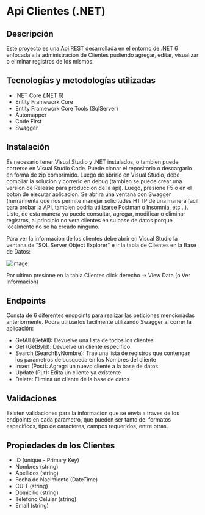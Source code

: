 # Api Clientes (.NET)

## Descripción
Este proyecto es una Api REST desarrollada en el entorno de .NET 6 enfocada a la administracion de Clientes pudiendo agregar, editar, visualizar o eliminar registros de los mismos.

## Tecnologías y metodologías utilizadas
- .NET Core (.NET 6)
- Entity Framework Core
- Entity Framework Core Tools (SqlServer)
- Automapper
- Code First
- Swagger

## Instalación
Es necesario tener Visual Studio y .NET instalados, o tambien puede correrse en Visual Studio Code. Puede clonar el repositorio o descargarlo en forma de zip comprimido. Luego de abrirlo en Visual Studio, debe compilar la solucion y correrlo en debug (tambien se puede crear una version de Release para produccion de la api).
Luego, presione F5 o en el boton de ejecutar aplicacion. Se abrira una ventana con Swagger (herramienta que nos permite manejar solicitudes HTTP de una manera facil para probar la API, tambien podria utilizarse Postman o Insomnia, etc...).
Listo, de esta manera ya puede consultar, agregar, modificar o eliminar registros, al principio no vera clientes en su base de datos porque localmente no se ha creado ninguno.

Para ver la informacion de los clientes debe abrir en Visual Studio la ventana de "SQL Server Object Explorer" e ir la tabla de Clientes en la Base de Datos:

![image](https://github.com/octaviosancho-dev/api-clientes/assets/90013852/090ca2d8-501c-473b-af71-65e43afdcc63)

Por ultimo presione en la tabla Clientes click derecho -> View Data (o Ver Información)

## Endpoints
Consta de 6 diferentes endpoints para realizar las peticiones mencionadas anteriormente. Podra utilizarlos facilmente utilizando Swagger al correr la aplicación:
- GetAll (GetAll): Devuelve una lista de todos los clientes
- Get (GetById): Devuelve un cliente especifico
- Search (SearchByNombre): Trae una lista de registros que contengan los parametros de busqueda en los Nombres del cliente
- Insert (Post): Agrega un nuevo cliente a la base de datos
- Update (Put): Edita un cliente ya existente
- Delete: Elimina un cliente de la base de datos

## Validaciones
Existen validaciones para la informacion que se envía a traves de los endpoints en cada parametro, que pueden ser tanto de: formatos especificos, tipo de caracteres, campos requeridos, entre otras.

## Propiedades de los Clientes
- ID (unique - Primary Key)
- Nombres (string)
- Apellidos (string)
- Fecha de Nacimiento (DateTime)
- CUIT (string)
- Domicilio (string)
- Telefono Celular (string)
- Email (string)
